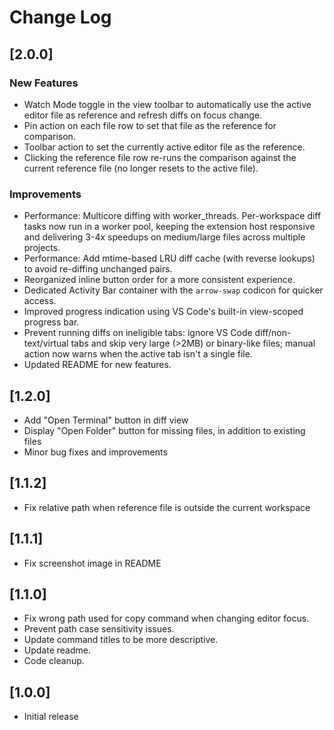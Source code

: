 # Change Log

## [2.0.0]

### New Features

- Watch Mode toggle in the view toolbar to automatically use the active editor file as reference and refresh diffs on focus change.
- Pin action on each file row to set that file as the reference for comparison.
- Toolbar action to set the currently active editor file as the reference.
- Clicking the reference file row re-runs the comparison against the current reference file (no longer resets to the active file).

### Improvements

- Performance: Multicore diffing with worker_threads. Per-workspace diff tasks now run in a worker pool, keeping the extension host responsive and delivering 3-4x speedups on medium/large files across multiple projects.
- Performance: Add mtime-based LRU diff cache (with reverse lookups) to avoid re-diffing unchanged pairs.
- Reorganized inline button order for a more consistent experience.
- Dedicated Activity Bar container with the `arrow-swap` codicon for quicker access.
- Improved progress indication using VS Code's built-in view-scoped progress bar.
- Prevent running diffs on ineligible tabs: ignore VS Code diff/non-text/virtual tabs and skip very large (>2MB) or binary-like files; manual action now warns when the active tab isn't a single file.
- Updated README for new features.

## [1.2.0]

- Add "Open Terminal" button in diff view
- Display "Open Folder" button for missing files, in addition to existing files
- Minor bug fixes and improvements

## [1.1.2]

- Fix relative path when reference file is outside the current workspace

## [1.1.1]

- Fix screenshot image in README

## [1.1.0]

- Fix wrong path used for copy command when changing editor focus.
- Prevent path case sensitivity issues.
- Update command titles to be more descriptive.
- Update readme.
- Code cleanup.

## [1.0.0]

- Initial release
